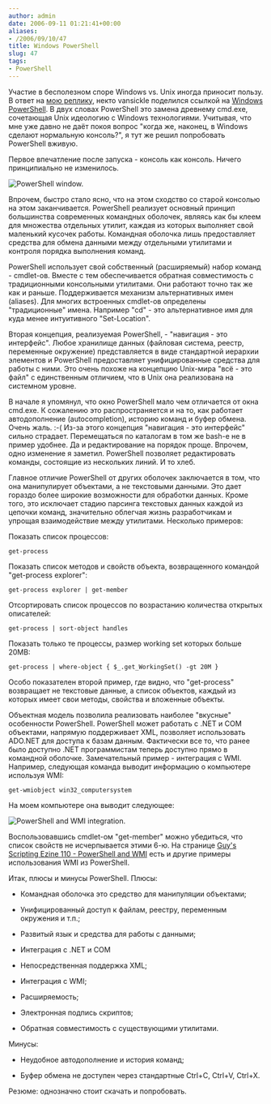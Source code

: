 ```yaml
---
author: admin
date: 2006-09-11 01:21:41+00:00
aliases:
- /2006/09/10/47
title: Windows PowerShell
slug: 47
tags:
- PowerShell
---
```


Участие в бесполезном споре Windows vs. Unix иногда приносит пользу. В ответ на [мою реплику](http://alenacpp.blogspot.com/2006/09/microsoft-robotics-studio.html#115751778421825463), некто vansickle поделился ссылкой на [Windows PowerShell](http://www.microsoft.com/windowsserver2003/technologies/management/powershell/default.mspx). В двух словах PowerShell это замена древнему cmd.exe, сочетающая Unix идеологию c Windows технологиями. Учитывая, что мне уже давно не даёт покоя вопрос "когда же, наконец, в Windows сделают нормальную консоль?", я тут же решил попробовать PowerShell вживую.

<!--more-->
Первое впечатление после запуска - консоль как консоль. Ничего принципиально не изменилось.

![PowerShell window.](/2006/09/powershell_window.png)

Впрочем, быстро стало ясно, что на этом сходство со старой консолью на этом заканчивается. PowerShell реализует основный принцип большинства современных командных оболочек, являясь как бы клеем для множества отдельных утилит, каждая из которых выполняет свой маленький кусочек работы. Командная оболочка лишь предоставляет средства для обмена данными между отдельными утилитами и контроля порядка выполнения команд.

PowerShell использует свой собственный (расширяемый) набор команд - cmdlet-ов. Вместе с тем обеспечивается обратная совместимость с традиционными консольными утилитами. Они работают точно так же как и раньше. Поддерживается механизм альтернативных имен (aliases). Для многих встроенных cmdlet-ов определены "традиционные" имена. Например "cd" - это альтернативное имя для куда менее интуитивного "Set-Location".

Вторая концепция, реализуемая PowerShell, - "навигация - это интерфейс". Любое хранилище данных (файловая система, реестр, переменные окружение) представляется в виде стандартной иерархии элементов и PowerShell предоставляет унифицированные средства для работы с ними. Это очень похоже на концепцию Unix-мира "всё - это файл" с единственным отличием, что в Unix она реализована на системном уровне.

В начале я упомянул, что окно PowerShell мало чем отличается от окна cmd.exe. К сожалению это распространяется и на то, как работает автодополнение (autocompletion), историю команд и буфер обмена. Очень жаль. :-( Из-за этого концепция "навигация - это интерфейс" сильно страдает. Перемещаться по каталогам в том же bash-е не в пример удобнее. Да и редактирование на порядок проще. Впрочем, одно изменение я заметил. PowerShell позволяет редактировать команды, состоящие из нескольких линий. И то хлеб.

Главное отличие PowerShell от других оболочек заключается в том, что она манипулирует объектами, а не текстовыми данными. Это дает гораздо более широкие возможности для обработки данных. Кроме того, это исключает стадию парсинга текстовых данных каждой из цепочки команд, значительно облегчая жизнь разработчикам и упрощая взаимодействие между утилитами. Несколько примеров:

Показать список процессов: 

`get-process`

Показать список методов и свойств объекта, возвращенного командой "get-process explorer": 

`get-process explorer | get-member`

Отсортировать список процессов по возрастанию количества открытых описателей:

`get-process | sort-object handles`

Показать только те процессы, размер working set которых больше 20MB:

`get-process | where-object { $_.get_WorkingSet() -gt 20M }`

Особо показателен второй пример, где видно, что "get-process" возвращает не текстовые данные, а список объектов, каждый из которых имеет свои методы, свойства и вложенные объекты. 

Объектная модель позволила реализовать наиболее "вкусные" особенности PowerShell. PowerShell может работать с .NET и COM объектами, напрямую поддерживает XML, позволяет использовать ADO.NET для доступа к базам данным. Фактически все то, что ранее было доступно .NET программистам теперь доступно прямо в командной оболочке. Замечательный пример - интеграция с WMI. Например, следующая команда выводит информацию о компьютере используя WMI:

`get-wmiobject win32_computersystem`

На моем компьютере она выводит следующее:

![PowerShell and WMI integration.](/2006/09/powershell_wmi.png)

Воспользовавшись cmdlet-ом "get-member" можно убедиться, что список свойств не исчерпывается этими 6-ю. На странице [Guy's Scripting Ezine 110 - PowerShell and WMI](http://www.computerperformance.co.uk/ezine/ezine110.htm) есть и другие примеры использования WMI из PowerShell.

Итак, плюсы и минусы PowerShell. Плюсы:

  * Командная оболочка это средство для манипуляции объектами;

  * Унифицированный доступ к файлам, реестру, переменным окружения и т.п.;

  * Развитый язык и средства для работы с данными;

  * Интеграция с .NET и COM

  * Непосредственная поддержка XML;

  * Интеграция с WMI;

  * Расширяемость;

  * Электронная подпись скриптов;

  * Обратная совместимость с существующими утилитами.

Минусы:

  * Неудобное автодополнение и история команд;

  * Буфер обмена не доступен через стандартные Ctrl+C, Ctrl+V, Ctrl+X.

Резюме: однозначно стоит скачать и попробовать.
